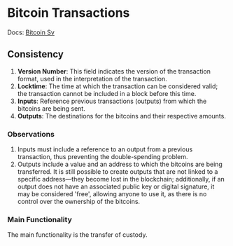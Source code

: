 # Bitcoin Transactions

Docs: [Bitcoin Sv](https://wiki.bitcoinsv.io/index.php/Bitcoin_Transactions)

## Consistency

1. **Version Number**: This field indicates the version of the transaction format, used in the interpretation of the transaction.
2. **Locktime**: The time at which the transaction can be considered valid; the transaction cannot be included in a block before this time.
3. **Inputs**: Reference previous transactions (outputs) from which the bitcoins are being sent.
4. **Outputs**: The destinations for the bitcoins and their respective amounts.

### Observations

1. Inputs must include a reference to an output from a previous transaction, thus preventing the double-spending problem.
2. Outputs include a value and an address to which the bitcoins are being transferred. It is still possible to create outputs that are not linked to a specific address—they become lost in the blockchain; additionally, if an output does not have an associated public key or digital signature, it may be considered 'free', allowing anyone to use it, as there is no control over the ownership of the bitcoins.

### Main Functionality

The main functionality is the transfer of custody.

